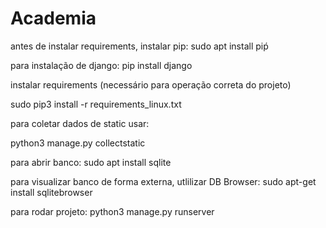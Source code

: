 # Academia
antes de instalar requirements, instalar pip: sudo apt install piṕ

para instalação de django: pip install django

instalar requirements (necessário para operação correta do projeto)

sudo pip3 install -r requirements_linux.txt

para coletar dados de static usar:

python3 manage.py collectstatic

para abrir banco: sudo apt install sqlite

para visualizar banco de forma externa, utlilizar DB Browser: sudo apt-get install sqlitebrowser

para rodar projeto: python3 manage.py runserver
